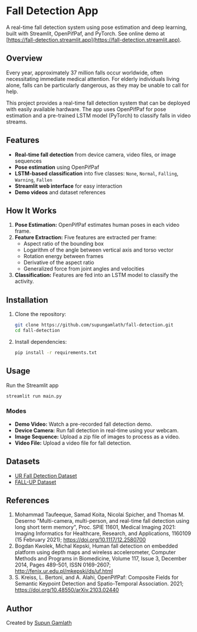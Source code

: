 # Fall Detection App

A real-time fall detection system using pose estimation and deep learning, built with Streamlit, OpenPifPaf, and PyTorch. See online demo at [https://fall-detection.streamlit.app](https://fall-detection.streamlit.app).

## Overview

Every year, approximately 37 million falls occur worldwide, often necessitating immediate medical attention. For elderly individuals living alone, falls can be particularly dangerous, as they may be unable to call for help.

This project provides a real-time fall detection system that can be deployed with easily available hardware. The app uses OpenPifPaf for pose estimation and a pre-trained LSTM model (PyTorch) to classify falls in video streams.

## Features

- **Real-time fall detection** from device camera, video files, or image sequences
- **Pose estimation** using OpenPifPaf
- **LSTM-based classification** into five classes: `None`, `Normal`, `Falling`, `Warning`, `Fallen`
- **Streamlit web interface** for easy interaction
- **Demo videos** and dataset references

## How It Works

1. **Pose Estimation:** OpenPifPaf estimates human poses in each video frame.
2. **Feature Extraction:** Five features are extracted per frame:
    - Aspect ratio of the bounding box
    - Logarithm of the angle between vertical axis and torso vector
    - Rotation energy between frames
    - Derivative of the aspect ratio
    - Generalized force from joint angles and velocities
3. **Classification:** Features are fed into an LSTM model to classify the activity.

## Installation

1. Clone the repository:
    ```sh
    git clone https://github.com/supungamlath/fall-detection.git
    cd fall-detection
    ```

2. Install dependencies:
    ```sh
    pip install -r requirements.txt
    ```

## Usage

Run the Streamlit app 
```sh
streamlit run main.py
```

### Modes

- **Demo Video:** Watch a pre-recorded fall detection demo.
- **Device Camera:** Run fall detection in real-time using your webcam.
- **Image Sequence:** Upload a zip file of images to process as a video.
- **Video File:** Upload a video file for fall detection.

## Datasets

- [UR Fall Detection Dataset](http://fenix.ur.edu.pl/mkepski/ds/uf.html)
- [FALL-UP Dataset](https://sites.google.com/up.edu.mx/har-up)

## References

1. Mohammad Taufeeque, Samad Koita, Nicolai Spicher, and Thomas M. Deserno "Multi-camera, multi-person, and real-time fall detection using long short term memory", Proc. SPIE 11601, Medical Imaging 2021: Imaging Informatics for Healthcare, Research, and Applications, 1160109 (15 February 2021); https://doi.org/10.1117/12.2580700
2. Bogdan Kwolek, Michal Kepski, Human fall detection on embedded platform using depth maps and wireless accelerometer, Computer Methods and Programs in Biomedicine, Volume 117, Issue 3, December 2014, Pages 489-501, ISSN 0169-2607; http://fenix.ur.edu.pl/mkepski/ds/uf.html
3. S. Kreiss, L. Bertoni, and A. Alahi, OpenPifPaf: Composite Fields for Semantic Keypoint Detection and Spatio-Temporal Association. 2021; https://doi.org/10.48550/arXiv.2103.02440

## Author

Created by [Supun Gamlath](https://github.com/supungamlath)